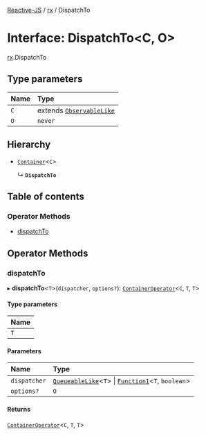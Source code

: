 [Reactive-JS](../README.md) / [rx](../modules/rx.md) / DispatchTo

# Interface: DispatchTo<C, O\>

[rx](../modules/rx.md).DispatchTo

## Type parameters

| Name | Type |
| :------ | :------ |
| `C` | extends [`ObservableLike`](rx.ObservableLike.md) |
| `O` | `never` |

## Hierarchy

- [`Container`](containers.Container.md)<`C`\>

  ↳ **`DispatchTo`**

## Table of contents

### Operator Methods

- [dispatchTo](rx.DispatchTo.md#dispatchto)

## Operator Methods

### dispatchTo

▸ **dispatchTo**<`T`\>(`dispatcher`, `options?`): [`ContainerOperator`](../modules/containers.md#containeroperator)<`C`, `T`, `T`\>

#### Type parameters

| Name |
| :------ |
| `T` |

#### Parameters

| Name | Type |
| :------ | :------ |
| `dispatcher` | [`QueueableLike`](util.QueueableLike.md)<`T`\> \| [`Function1`](../modules/functions.md#function1)<`T`, `boolean`\> |
| `options?` | `O` |

#### Returns

[`ContainerOperator`](../modules/containers.md#containeroperator)<`C`, `T`, `T`\>
